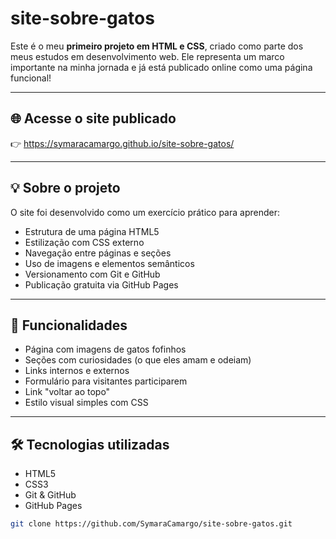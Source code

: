 ﻿# site-sobre-gatos

Este é o meu **primeiro projeto em HTML e CSS**, criado como parte dos meus estudos em desenvolvimento web. Ele representa um marco importante na minha jornada e já está publicado online como uma página funcional!

---

## 🌐 Acesse o site publicado

👉 https://symaracamargo.github.io/site-sobre-gatos/

---

## 💡 Sobre o projeto

O site foi desenvolvido como um exercício prático para aprender:

- Estrutura de uma página HTML5
- Estilização com CSS externo
- Navegação entre páginas e seções
- Uso de imagens e elementos semânticos
- Versionamento com Git e GitHub
- Publicação gratuita via GitHub Pages

---

## 🎯 Funcionalidades

- Página com imagens de gatos fofinhos 
- Seções com curiosidades (o que eles amam e odeiam)
- Links internos e externos
- Formulário para visitantes participarem
- Link "voltar ao topo"
- Estilo visual simples com CSS

---

## 🛠️ Tecnologias utilizadas

- HTML5
- CSS3
- Git & GitHub
- GitHub Pages

```bash
git clone https://github.com/SymaraCamargo/site-sobre-gatos.git

